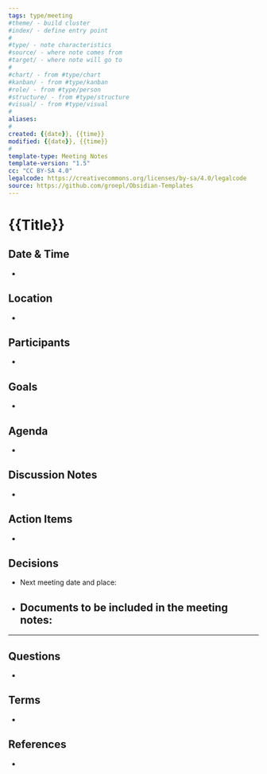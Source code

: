 ```yaml
---
tags: type/meeting
#theme/ - build cluster 
#index/ - define entry point
# 
#type/ - note characteristics
#source/ - where note comes from
#target/ - where note will go to
# 
#chart/ - from #type/chart 
#kanban/ - from #type/kanban
#role/ - from #type/person
#structure/ - from #type/structure
#visual/ - from #type/visual
#
aliases:
#
created: {{date}}, {{time}}
modified: {{date}}, {{time}}
#
template-type: Meeting Notes
template-version: "1.5"
cc: "CC BY-SA 4.0"
legalcode: https://creativecommons.org/licenses/by-sa/4.0/legalcode
source: https://github.com/groepl/Obsidian-Templates
---
```


# {{Title}}

<!-- Main content of my thoughts really -->

## Date & Time
<!-- With starting and ending times -->
- 

## Location
<!-- Physical location or links to online meeting (Zoom, MS Teams, Miro etc.) -->
- 

## Participants
<!-- List of meeting participants using linked names -->
- 

## Goals
<!-- What we want to achieve in this meeting -->
- 

## Agenda 
<!-- What, who & duration planned in advance -->
- 

## Discussion Notes
<!-- Cover discussion topics -->
- 

## Action Items
<!-- Add tasks, task owners and due dates -->
- 

## Decisions
<!-- Record of decisions you make in this meeting -->
- Next meeting date and place: 
- Documents to be included in the meeting notes:
	- 

---
## Questions
<!-- What remains for you to consider? --> 
- 

## Terms
<!-- Links to definition pages -->
- 

## References
<!-- Links to pages not referenced in the content -->
- 











